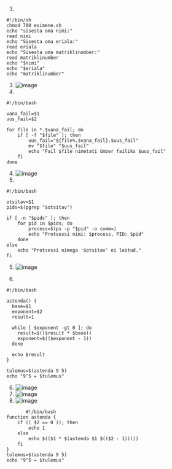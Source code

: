 3.
```
#!/bin/sh
chmod 700 esimene.sh
echo "sisesta oma nimi:"
read nimi
echo "Sisesta oma eriala:"
read eriala
echo "Sisesta oma matriklinumber:"
read matriklinumber
echo "$nimi"
echo "$eriala"
echo "matriklinumber"

``` 
3.  ![image](https://github.com/aleksiua/opsys2023/assets/145049882/dec895ea-152a-4d5c-b292-0ee19fb67adc)
4.  
```
#!/bin/bash

vana_fail=$1
uus_fail=$2

for file in *.$vana_fail; do
    if [ -f "$file" ]; then
        uus_fail="${file%.$vana_fail}.$uus_fail"
        mv "$file" "$uus_fail"
        echo "Fail $file nimetati ümber failiks $uus_fail" 
    fi
done

```
4. ![image](https://github.com/aleksiua/opsys2023/assets/145049882/1d4c1443-2454-477f-b341-c71d757a35cb)
5. 

```
#!/bin/bash

otsitav=$1
pids=$(pgrep "$otsitav")

if [ -n "$pids" ]; then
    for pid in $pids; do
        process=$(ps -p "$pid" -o comm=)
        echo "Protsessi nimi: $process, PID: $pid"
    done
else
    echo "Protsessi nimega '$otsitav' ei leitud."
fi
```
5. ![image](https://github.com/aleksiua/opsys2023/assets/145049882/a20bcde4-c7c4-43b8-ac75-2abf9de209f2)  

6.
```
#!/bin/bash

astenda() {
  base=$1
  exponent=$2
  result=1

  while [ $exponent -gt 0 ]; do
    result=$(($result * $base))
    exponent=$(($exponent - 1))
  done

  echo $result
}

tulemus=$(astenda 9 5)
echo "9^5 = $tulemus"
```
6. ![image](https://github.com/aleksiua/opsys2023/assets/145049882/5675360e-8f9c-4794-a638-62502106f42f)
7. ![image](https://github.com/aleksiua/opsys2023/assets/145049882/03776194-4269-49d5-a447-669ab63cc5e1)
7. ![image](https://github.com/aleksiua/opsys2023/assets/145049882/30a49d22-7d19-44e3-bfb0-8d2b89082a80)
```
       #!/bin/bash
function astenda {
    if (( $2 == 0 )); then
        echo 1
    else
        echo $(($1 * $(astenda $1 $(($2 - 1)))))
    fi
}
tulemus=$(astenda 9 5)
echo "9^5 = $tulemus"
```
